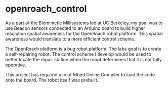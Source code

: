 # openroach_control

As a part of the Biomimetic Millisystems lab at UC Berkeley, my goal was to use Beacon sensors connected to an Arduino board to build higher resolution spatial awareness for the OpenRoach robot platform. This spatial awareness would translate to a more efficient control scheme. 

The OpenRoach platform is a bug robot platform. The labs goal is to create a self-repairing robot. The control scheme I develop would be used to better locate the repair station when the robot determines that it is not fully operative. 

This project has required use of Mbed Online Compiler to load the code onto the board. The robot itself was prebuilt. 
